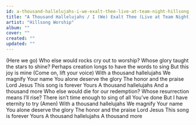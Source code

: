 ```yaml
---
id: a-thousand-hallelujahs-i-we-exalt-thee-live-at-team-night-hillsong-worship
title: "A Thousand Hallelujahs / I (We) Exalt Thee (Live at Team Night)"
artist: "Hillsong Worship"
album: ""
cover: ""
created: ""
updated: ""
---
```


(Here we go)
Who else would rocks cry out to worship?
Whose glory taught the stars to shine?
Perhaps creation longs to have the words to sing
But this joy is mine (Come on, lift your voice)
With a thousand hallelujahs
We magnify Your name
You alone deserve the glory
The honor and the praise
Lord Jesus
This song is forever Yours
A thousand hallelujahs
And a thousand more
Who else would die for our redemption?
Whose resurrection means I’ll rise?
There isn’t time enough to sing of all You’ve done
But I have eternity to try (Amen)
With a thousand hallelujahs
We magnify Your name
You alone deserve the glory
The honor and the praise
Lord Jesus
This song is forever Yours
A thousand hallelujahs
A thousand more